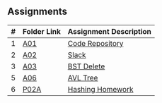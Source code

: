 ## Assignments

|  #  | Folder Link | Assignment Description |
| :-: | ----------- | ---------------------- |
|  1  | [A01](./A01/README.md)      | [Code Repository](./A01/README.md)          |
|  2  | [A02](./README.md)      | [Slack](./A02/README.md)         |
|  3  | [A03](./A03/README.md)      | [BST Delete](./A03/README.md)          |
|  5  | [A06](./A05/README.md)      | [AVL Tree](./A05/main.cpp)          |
|  6  | [P02A](./A06/README.md)      | [Hashing Homework](./A06/README.md)          |
